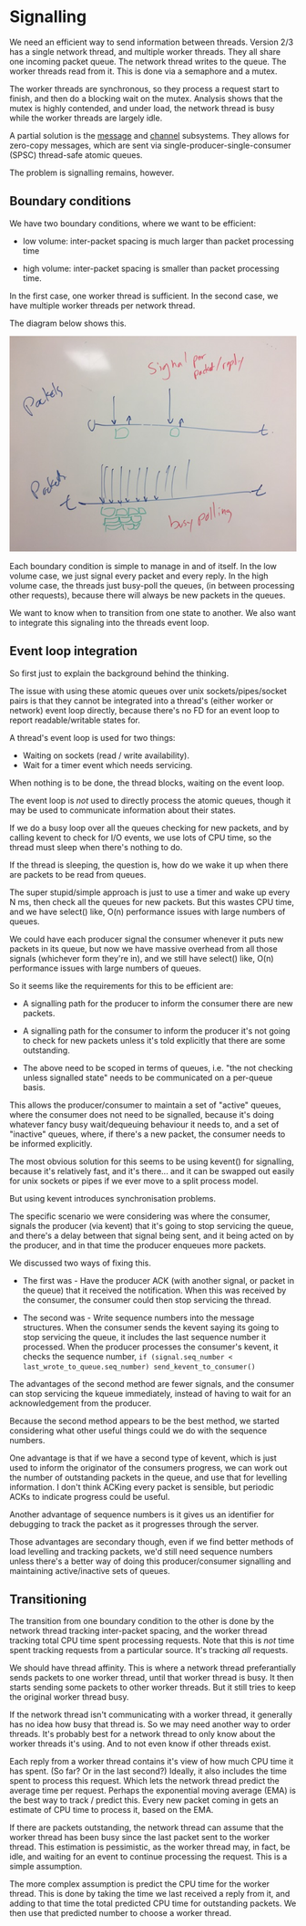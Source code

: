 # Signalling

We need an efficient way to send information between threads.  Version
2/3 has a single network thread, and multiple worker threads.  They
all share one incoming packet queue.  The network thread writes to the
queue.  The worker threads read from it.  This is done via a semaphore
and a mutex.

The worker threads are synchronous, so they process a request start to
finish, and then do a blocking wait on the mutex.  Analysis shows that
the mutex is highly contended, and under load, the network thread is
busy while the worker threads are largely idle.

A partial solution is the [message](message) and [channel](channel)
subsystems.  They allows for zero-copy messages, which are sent via
single-producer-single-consumer (SPSC) thread-safe atomic queues.

The problem is signalling remains, however.

## Boundary conditions

We have two boundary conditions, where we want to be efficient:

* low volume: inter-packet spacing is much larger than packet processing time

* high volume: inter-packet spacing is smaller than packet processing time.

In the first case, one worker thread is sufficient.  In the second
case, we have multiple worker threads per network thread.

The diagram below shows this.

![Diagram of signaling versus busy polling](signal_vs_busy_polling.jpg)

Each boundary condition is simple to manage in and of itself.  In the
low volume case, we just signal every packet and every reply.  In the
high volume case, the threads just busy-poll the queues, (in between
processing other requests), because there will always be new packets
in the queues.

We want to know when to transition from one state to another.  We also
want to integrate this signaling into the threads event loop.

## Event loop integration

So first just to explain the background behind the thinking.

The issue with using these atomic queues over unix
sockets/pipes/socket pairs is that they cannot be integrated into a
thread's (either worker or network) event loop directly, because
there's no FD for an event loop to report readable/writable states
for.

A thread's event loop is used for two things:

* Waiting on sockets (read / write availability).
* Wait for a timer event which needs servicing.

When nothing is to be done, the thread blocks, waiting on the event
loop.

The event loop is *not* used to directly process the atomic queues, though
it may be used to communicate information about their states.

If we do a busy loop over all the queues checking for new packets, and
by calling kevent to check for I/O events, we use lots of CPU time, so
the thread must sleep when there's nothing to do.

If the thread is sleeping, the question is, how do we wake it up when
there are packets to be read from queues.

The super stupid/simple approach is just to use a timer and wake up
every N ms, then check all the queues for new packets. But this wastes
CPU time, and we have select() like, O(n) performance issues with
large numbers of queues.

We could have each producer signal the consumer whenever it puts new
packets in its queue, but now we have massive overhead from all those
signals (whichever form they're in), and we still have select() like,
O(n) performance issues with large numbers of queues.

So it seems like the requirements for this to be efficient are:

* A signalling path for the producer to inform the consumer there are
  new packets.

* A signalling path for the consumer to inform the producer it's not
  going to check for new packets unless it's told explicitly that
  there are some outstanding.

* The above need to be scoped in terms of queues, i.e. "the not
  checking unless signalled state" needs to be communicated on a
  per-queue basis.

This allows the producer/consumer to maintain a set of "active"
queues, where the consumer does not need to be signalled, because it's
doing whatever fancy busy wait/dequeuing behaviour it needs to, and a
set of "inactive" queues, where, if there's a new packet, the consumer
needs to be informed explicitly.

The most obvious solution for this seems to be using kevent() for
signalling, because it's relatively fast, and it's there... and it can
be swapped out easily for unix sockets or pipes if we ever move to a
split process model.

But using kevent introduces synchronisation problems.

The specific scenario we were considering was where the consumer,
signals the producer (via kevent) that it's going to stop servicing
the queue, and there's a delay between that signal being sent, and it
being acted on by the producer, and in that time the producer enqueues
more packets.

We discussed two ways of fixing this.

* The first was - Have the producer ACK (with another signal, or packet in the queue)
  that it received the notification.  When this was received by the
  consumer, the consumer could then stop servicing the thread.

* The second was - Write sequence numbers into the message structures.  When the
  consumer sends the kevent saying its going to stop servicing the
  queue, it includes the last sequence number it processed.  When the
  producer processes the consumer's kevent, it checks the sequence
  number, `if (signal.seq_number < last_wrote_to_queue.seq_number) send_kevent_to_consumer()`

The advantages of the second method are fewer signals, and the
consumer can stop servicing the kqueue immediately, instead of having
to wait for an acknowledgement from the producer.

Because the second method appears to be the best method, we started 
considering what other useful things could we do with the sequence numbers.

One advantage is that if we have a second type of kevent, which is
just used to inform the originator of the consumers progress, we can
work out the number of outstanding packets in the queue, and use that
for levelling information.  I don't think ACKing every packet is
sensible, but periodic ACKs to indicate progress could be useful.

Another advantage of sequence numbers is it gives us an identifier for
debugging to track the packet as it progresses through the server.

Those advantages are secondary though, even if we find better methods
of load levelling and tracking packets, we'd still need sequence
numbers unless there's a better way of doing this producer/consumer
signalling and maintaining active/inactive sets of queues.

## Transitioning

The transition from one boundary condition to the other is done by the
network thread tracking inter-packet spacing, and the worker thread
tracking total CPU time spent processing requests.  Note that this is
*not* time spent tracking requests from a particular source.  It's
tracking *all* requests.

We should have thread affinity.  This is where a network thread
preferantially sends packets to one worker thread, until that worker
thread is busy.  It then starts sending some packets to other worker
threads.  But it still tries to keep the original worker thread busy.

If the network thread isn't communicating with a worker thread, it
generally has no idea how busy that thread is.  So we may need another
way to order threads.  It's probably best for a network thread to only
know about the worker threads it's using.  And to not even know if
other threads exist.

Each reply from a worker thread contains it's view of how much CPU
time it has spent.  (So far?  Or in the last second?)  Ideally, it
also includes the time spent to process this request.  Which lets the
network thread predict the average time per request.  Perhaps the
exponential moving average (EMA) is the best way to track / predict
this.  Every new packet coming in gets an estimate of CPU time to
process it, based on the EMA.

If there are packets outstanding, the network thread can assume that
the worker thread has been busy since the last packet sent to the
worker thread.  This estimation is pessimistic, as the worker thread
may, in fact, be idle, and waiting for an event to continue processing
the request.  This is a simple assumption.

The more complex assumption is predict the CPU time for the worker
thread.  This is done by taking the time we last received a reply from
it, and adding to that time the total predicted CPU time for
outstanding packets.  We then use that predicted number to choose a
worker thread.
